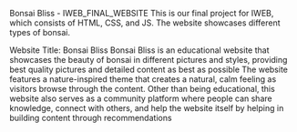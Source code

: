 Bonsai Bliss - IWEB_FINAL_WEBSITE
This is our final project for IWEB, which consists of HTML, CSS, and JS. The website showcases different types of bonsai.

Website Title: Bonsai Bliss
Bonsai Bliss is an educational website that showcases the beauty of bonsai in different pictures and styles, providing best quality pictures and detailed content as best as possible The website features a nature-inspired theme that
creates a natural, calm feeling as visitors browse through the content. Other than being educational, this website also serves as a community platform where people can share knowledge, connect with others, and help the website itself by helping in building content through recommendations
